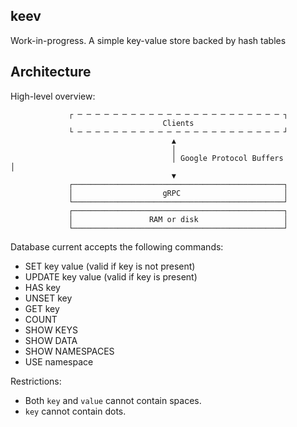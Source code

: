## keev

Work-in-progress.
A simple key-value store backed by hash tables

## Architecture

High-level overview:

                 ┌ ─ ─ ─ ─ ─ ─ ─ ─ ─ ─ ─ ─ ─ ─ ─ ─ ─ ─ ─ ─ ─ ─ ─ ┐
                                      Clients
                 └ ─ ─ ─ ─ ─ ─ ─ ─ ─ ─ ─ ─ ─ ─ ─ ─ ─ ─ ─ ─ ─ ─ ─ ┘
                                        ▲
                                        │
                                        │ Google Protocol Buffers                                       │
                                        ▼
                 ┌───────────────────────────────────────────────┐
                 │                    gRPC                       │
                 └───────────────────────────────────────────────┘
                 ┌───────────────────────────────────────────────┐
                 │                 RAM or disk                   │
                 └───────────────────────────────────────────────┘

Database current accepts the following commands:
- SET key value (valid if key is not present)
- UPDATE key value (valid if key is present)
- HAS key
- UNSET key
- GET key
- COUNT
- SHOW KEYS
- SHOW DATA
- SHOW NAMESPACES
- USE namespace

Restrictions:
* Both `key` and `value` cannot contain spaces.
* `key` cannot contain dots.
